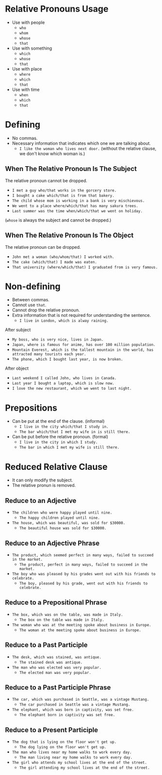 # Relative Pronouns Usage

- Use with people
  - `who`
  - `whom`
  - `whose`
  - `that`
- Use with something
  - `which`
  - `whose`
  - `that`
- Use with place
  - `where`
  - `which`
  - `that`
- Use with time
  - `when`
  - `which`
  - `that`

# Defining

- No commas.
- Necessary information that indicates which one we are talking about.
  - `I like the woman who lives next door.` (without the relative clause, we don't know which woman is.)

## When The Relative Pronoun Is The Subject

The relative pronoun cannot be dropped.
- `I met a guy who/that works in the gorcery store.`
- `I bought a cake which/that is from that bakery.`
- `The child whose mom is working in a bank is very mischievous.`
- `We went to a place where/which/that has many sakura trees.`
- `Last summer was the time when/which/that we went on holiday.`

(`whose` is always the subject and cannot be dropped.)

## When The Relative Pronoun Is The Object

The relative pronoun can be dropped.
- `John met a woman (who/whom/that) I worked with.`
- `The cake (which/that) I made was eaten.`
- `That university (where/which/that) I graduated from is very famous.`

# Non-defining

- Between commas.
- Cannot use `that`.
- Cannot drop the relative pronoun.
- Extra information that is not required for understanding the sentence.
  - `I live in London, which is alway raining.`

After subject
- `My boss, who is very nice, lives in Japan.`
- `Japan, where is famous for anime, has over 100 million population.`
- `Mountain Everest, which is the tallest mountain in the world, has attracted many tourists each year.`
- `The phone, which I bought last year, is now broken.`

After object
- `Last weekend I called John, who lives in Canada.`
- `Last year I bought a laptop, which is slow now.`
- `I love the new restaurant, which we went to last night.`

# Prepositions

- Can be put at the end of the clause. (informal)
  - `I live in the city which/that I study in.`
  - `The bar which/that I met my wife in is still there.`
- Can be put before the relative pronoun. (formal)
  - `I live in the city in which I study.`
  - `The bar in which I met my wife is still there.`

# Reduced Relative Clause

- It can only modify the subject.
- The relative pronun is removed.

## Reduce to an Adjective
- `The children who were happy played until nine.`
  - `The happy children played until nine.`
- `The house, which was beautiful, was sold for $30000.`
  - `The beautiful house was sold for $30000.`

## Reduce to an Adjective Phrase
- `The product, which seemed perfect in many ways, failed to succeed in the market.`
  - `The product, perfect in many ways, failed to succeed in the market.`
- `The boy who was pleased by his grades went out with his friends to celebrate.`
  - `The boy, pleased by his grade, went out with his friends to celebrate.`

## Reduce to a Prepositional Phrase
- `The box, which was on the table, was made in Italy.`
  - `The box on the table was made in Italy.`
- `The woman who was at the meeting spoke about business in Europe.`
  - `The woman at the meeting spoke about business in Europe.`

## Reduce to a Past Participle
- `The desk, which was stained, was antique.`
  - `The stained desk was antique.`
- `The man who was elected was very popular.`
  - `The elected man was very popular.`

## Reduce to a Past Participle Phrase
- `The car, which was purchased in Seattle, was a vintage Mustang.`
  - `The car purchased in Seattle was a vintage Mustang.`
- `The elephant, which was born in captivity, was set free.`
  - `The elephant born in captivity was set free.`

## Reduce to a Present Participle
- `The dog that is lying on the floor won't get up.`
  - `The dog lying on the floor won't get up.`
- `The man who lives near my home walks to work every day.`
  - `The man living near my home walks to work every day.`
- `The girl who attends my school lives at the end of the street.`
  - `The girl attending my school lives at the end of the street.`


